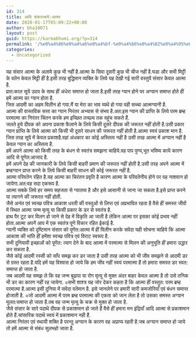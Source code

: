```yaml
---
id: 314
title: आदि शंकराचायॆ:आत्मा
date: 2020-01-17T05:09:22+00:00
author: bha10071
layout: post
guid: https://karmabhumi.org/?p=314
permalink: '/%e0%a4%86%e0%a4%a6%e0%a4%bf-%e0%a4%b6%e0%a4%82%e0%a4%95%e0%a4%b0%e0%a4%be%e0%a4%9a%e0%a4%be%e0%a4%af%e0%a5%86%e0%a4%86%e0%a4%a4%e0%a5%8d%e0%a4%ae%e0%a4%be/'
categories:
  - Uncategorized
---
```

<div class="hindi doha">
  यह संसार आत्मा के अलावे कुछ भी नहीं है.आत्मा के सिवा दूसरी कुछ भी चीज नहीं है.घडा और सभी मिट्टी के वतॆन केवल मिट्टी हीं है.इसी तरह बुद्धिमान व्यक्ति के लिये यह देखी गई सारी वस्तुयें संसार केवल आत्मा है.
</div>

<div class="hindi doha">
  प्रात:काल सूयॆ उदय के साथ हीं अंधेरा समाप्त हो जाता है.इसी तरह ग्यान होने पर अग्यान समाप्त होते हीं हमें आत्मा का ग्यान होता है.
</div>

<div class="hindi doha">
  जिस आदमी का अहम विलीन हो गया.मैं या मेरा का भाव व्यथॆ हो गया वही सच्चा आत्मग्यानी है.
</div>

<div class="hindi doha">
  आत्मा की वास्तविक सत्ता का ग्यान निरंतर अभ्यास से संभव है.अत:इस ग्यान की प्राप्ति के लिये परम ब्रम्ह परमात्मा का निरंतर चिंतन करके हम इच्छित लच्छ्य तक वहुंच सकते हैं.
</div>

<div class="hindi doha">
  जलते हुये दीपक को अपना प्रकाश फैलाने के लिये किसी दूसरे दीपक की जरूरत नहीं होती है.उसी प्रकार ग्यान प्राप्ति के लिये आत्मा को किसी भी दूसरे साधन की जरूरत नहीं होती है.आत्मा स्वयं प्रकाश मान है.
</div>

<div class="hindi doha">
  जिस तरह सूयॆ में केवल प्रकाशहै.वहां अंधकार का कोई अस्तित्व नहीं है उसी तरह आत्मा में अग्यान नहीं है केवल ग्यान का अस्तित्व है.
</div>

<div class="hindi doha">
  हमें अपने आत्मा को किसी तरह के बंधन से स्वतंत्र समझना चाहिये.वह पाप पुण्य,भूत भविष्य कायॆ कारण आदि से पूणॆत:आजाद है.
</div>

<div class="hindi doha">
  हमें अपने देह की जानकारी के लिये किसी बाहरी प्रमाण की जरूरत नहीं होती है.उसी तरह अपने आत्मा में ब्रम्हग्यान प्राप्त करने के लिये किसी बाहरी साधन की कोई जरूरत नहीं है.
</div>

<div class="hindi doha">
  आत्मा परिवतॆन रहित है.यह आत्मा का चिरंतन प्रवृति है कारण आत्मा के परिवतॆनीय होने पर वह नाशवान हो जायेगा.अत:वह सदा एकरूप है.
</div>

<div class="hindi doha">
  आत्मा सबके लिये हर समय सहजता से ग्यातव्य है और इसे आसानी से जाना जा सकता है.इसे प्राप्त करने या त्यागने की जरूरत नहीं होती.
</div>

<div class="hindi doha">
  जैसे अनंत एवं स्वच्छ पवित्र आकाश धरती की वस्तुओं से लिप्त एवं अप्रभावित रहता है वैसे हीं समस्त जीवों में स्थित आत्मा जन्म मृत्यु या किसी प्रकार के डर से स्वतंत्र है.
</div>

<div class="hindi doha">
  हाथ पैर टूट कर विलग हो जाने से देह में विकृति आ जाती है लेकिन आत्मा पर इसका कोई प्रभाव नहीं होता.आत्मा अपनें आप में एक स्वतंत्र पूणॆ विकार रहित ईकाई है.
</div>

<div class="hindi doha">
  ग्यानी व्यक्ति को दृष्टिमान संसार को पूणॆत:आत्मा में हीं विलीन करके सवॆदा यही सोचना चाहिये कि आत्मा आकाश की भांति हीं हमेंशा स्वच्छ पवित्र एवं विराट स्वरूप है.
</div>

<div class="hindi doha">
  सभी दुनियावी इच्छाओं को पूणॆत: त्याग देने के बाद आत्मा में परमात्मा से मिलन की अनुभूति हीं हमारा उद्धार कर सकता है.
</div>

<div class="hindi doha">
  जैसे कोई आदमी रस्सी को साँप समझ कर डर जाता है उसी तरह आत्मा को भी जीव समझने से आदमी डर से ग्रस्त रहता है.यदि हमें यह विश्वास हो जाये कि हम जीव नहीं स्वयं परमात्मा हैं तो हमारा समस्त डर स्वत: समाप्त हो जाता है.
</div>

<div class="hindi doha">
  जब आदमी यह समझ ले कि वह जन्म बुढापा या रोग मृत्यु से मुक्त अंदर बाहर केवल आत्मा है तो उसे तनिक भी डर का कारण नहीं रह जायेगा. ०सभी शाश्त्र यह जोर देकर कहता है कि आत्मा हीं वस्तुत: परम ब्रम्ह परमात्मा है.आत्मा इसी दुनिया में सवॆदा वतॆमान है. इसे जानलेने पर हमारी सारी कमजोरियाँ एवं बंधन समाप्त होजाती है. ०जो आदमी आत्मा में परम ब्रम्ह परमात्मा की एकता को जान लेता है तो उसका समस्त अग्यान मूलत:समाप्त हो जाता है.तब वह जन्म मृत्यु के चक्र से मुक्त हो जाता है.
</div>

<div class="hindi doha">
  जैसे संसार के सारे पदाथॆ दीपक सॆ प्रकाशमान हो जाते हैं वैसे हीं हमारा मन इंद्रियाँ आदि आत्मा से प्रकाशमान होते हैं.सांसारिक पदाथॆ स्वयं में प्रकाशमान नही हैं.
</div>

<div class="hindi doha">
  आत्मा निरंतर एवं स्थायी शक्ति है परन्तु अग्यान के कारण वह अप्राप्य रहती है.जब अग्यान समाप्त हो जाये तो हमें आत्मा से संबंध सुलभहो जाता है.
</div>